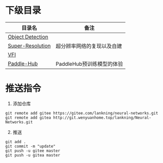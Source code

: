 # 下级目录

| 目录名                                | 备注                       |
| ------------------------------------- | -------------------------- |
| [Object Detection](Object-Detection/) |                            |
| [Super-Resolution](Super-Resolution/) | 超分辨率网络的复现以及自建 |
| [VFI](VFI/)                           |                            |
| [Paddle-Hub](Paddle-Hub/)             | PaddleHub预训练模型的体验  |



# 推送指令

1. 添加仓库

```
git remote add gitee https://gitee.com/lankning/neural-networks.git
git remote add gitea http://git.wenyuanhome.top/lankning/Neural-Networks.git
```

2. 推送

```
git add .
git commit -m "update"
git push -u gitee master
git push -u gitea master
```
